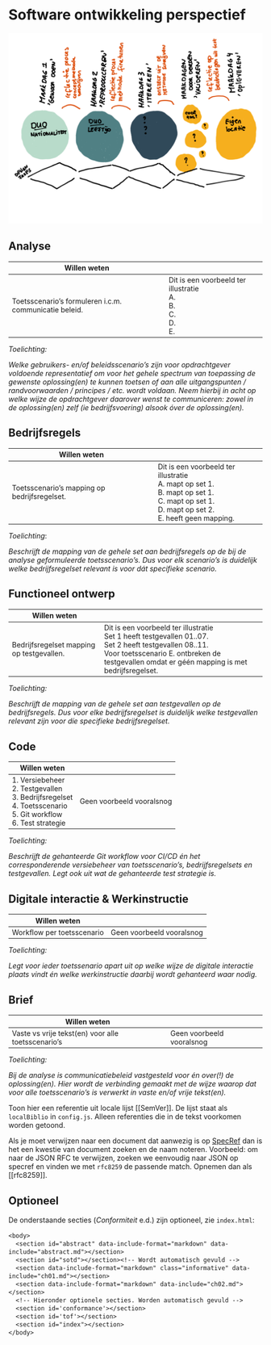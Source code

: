 # Software ontwikkeling perspectief

![Tekstueel alternatief voor methode](media/method.svg "Methode")

## Analyse

| Willen weten                                           |                                                                         |
| ------------------------------------------------------ | ----------------------------------------------------------------------- |
| Toetsscenario’s formuleren i.c.m. communicatie beleid. | Dit is een voorbeeld ter illustratie<br/>A.<br/>B.<br/>C.<br/>D.<br/>E. |

*Toelichting:*

*Welke gebruikers- en/of beleidsscenario’s zijn voor opdrachtgever voldoende representatief om voor het gehele spectrum van toepassing de gewenste oplossing(en) te kunnen toetsen of aan alle uitgangspunten / randvoorwaarden / principes / etc. wordt voldaan. Neem hierbij in acht op welke wijze de opdrachtgever daarover wenst te communiceren: zowel in de oplossing(en) zelf (ie bedrijfsvoering) alsook óver de oplossing(en).*

## Bedrijfsregels

| Willen weten                                 |                                                                                                                                                         |
| -------------------------------------------- | ------------------------------------------------------------------------------------------------------------------------------------------------------- |
| Toetsscenario’s mapping op bedrijfsregelset. | Dit is een voorbeeld ter illustratie<br/>A. mapt op set 1.<br/>B. mapt op set 1.<br/>C. mapt op set 1.<br/>D. mapt op set 2.<br/>E. heeft geen mapping. |

*Toelichting*:

*Beschrijft de mapping van de gehele set aan bedrijfsregels op de bij de analyse geformuleerde toetsscenario’s. Dus voor elk scenario’s is duidelijk welke bedrijfsregelset relevant is voor dát specifieke scenario.*

## Functioneel ontwerp

| Willen weten                              |                                                                                                                                                                                                                   |
| ----------------------------------------- | ----------------------------------------------------------------------------------------------------------------------------------------------------------------------------------------------------------------- |
| Bedrijfsregelset mapping op testgevallen. | Dit is een voorbeeld ter illustratie<br/>Set 1 heeft testgevallen 01..07.<br/>Set 2 heeft testgevallen 08..11.<br/>Voor toetsscenario E. ontbreken de testgevallen omdat er géén mapping is met bedrijfsregelset. |

*Toelichting:*

*Beschrijft de mapping van de gehele set aan testgevallen op de bedrijfsregels. Dus voor elke bedrijfsregelset is duidelijk welke testgevallen relevant zijn voor díe specifieke bedrijfsregelset.*

## Code

| Willen weten                                                                                                          |                           |
| --------------------------------------------------------------------------------------------------------------------- | ------------------------- |
| 1. Versiebeheer<br>2. Testgevallen<br>3. Bedrijfsregelset<br>4. Toetsscenario<br>5. Git workflow<br>6. Test strategie | Geen voorbeeld vooralsnog |

*Toelichting:*

*Beschrijft de gehanteerde Git workflow voor CI/CD én het corresponderende versiebeheer van toetsscenario’s, bedrijfsregelsets en testgevallen. Legt ook uit wat de gehanteerde test strategie is.*

## Digitale interactie & Werkinstructie

| Willen weten               |                           |
| -------------------------- | ------------------------- |
| Workflow per toetsscenario | Geen voorbeeld vooralsnog |

*Toelichting:*

*Legt voor ieder toetssenario apart uit op welke wijze de digitale interactie plaats vindt én welke werkinstructie daarbij wordt gehanteerd waar nodig.*

## Brief

| Willen weten                                       |                           |
| -------------------------------------------------- | ------------------------- |
| Vaste vs vrije tekst(en) voor alle toetsscenario’s | Geen voorbeeld vooralsnog |

*Toelichting:*

*Bij de analyse is communicatiebeleid vastgesteld voor én over(!) de oplossing(en). Hier wordt de verbinding gemaakt met de wijze waarop dat voor alle toetsscenario’s is verwerkt in vaste en/of vrije tekst(en).*

Toon hier een referentie uit locale lijst [[SemVer]]. De lijst staat als `localBiblio` in `config.js`. Alleen referenties die in de tekst voorkomen worden getoond.

Als je moet verwijzen naar een document dat aanwezig is op [SpecRef](https://www.specref.org/) dan is het een kwestie van document zoeken en de naam noteren. Voorbeeld: om naar de JSON RFC te verwijzen, zoeken we eenvoudig naar JSON op specref en vinden we met `rfc8259` de passende match. Opnemen dan als [[rfc8259]].

## Optioneel

De onderstaande secties (_Conformiteit_ e.d.) zijn optioneel, zie `index.html`:

```
<body>
  <section id="abstract" data-include-format="markdown" data-include="abstract.md"></section>
  <section id="sotd"></section><!-- Wordt automatisch gevuld -->
  <section data-include-format="markdown" class="informative" data-include="ch01.md"></section>
  <section data-include-format="markdown" data-include="ch02.md"></section>
  <!-- Hieronder optionele secties. Worden automatisch gevuld -->
  <section id='conformance'></section>
  <section id='tof'></section>
  <section id="index"></section>
</body>
```
